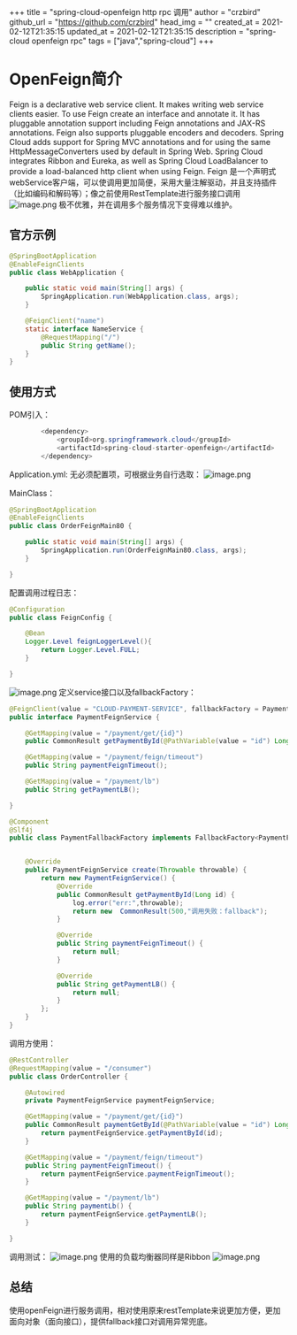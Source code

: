 +++
title = "spring-cloud-openfeign http rpc 调用"
author = "crzbird"
github_url = "https://github.com/crzbird"
head_img = ""
created_at = 2021-02-12T21:35:15
updated_at = 2021-02-12T21:35:15
description = "spring-cloud openfeign rpc"
tags = ["java","spring-cloud"]
+++

# OpenFeign简介
Feign is a declarative web service client. It makes writing web service clients easier. To use Feign create an interface and annotate it. It has pluggable annotation support including Feign annotations and JAX-RS annotations. Feign also supports pluggable encoders and decoders. Spring Cloud adds support for Spring MVC annotations and for using the same HttpMessageConverters used by default in Spring Web. Spring Cloud integrates Ribbon and Eureka, as well as Spring Cloud LoadBalancer to provide a load-balanced http client when using Feign.
Feign 是一个声明式webService客户端，可以使调用更加简便，采用大量注解驱动，并且支持插件（比如编码和解码等）；像之前使用RestTemplate进行服务接口调用
![image.png](https://image.bytetrick.com/2020/11/image-0c6c10bd1fca4869adbe91b441abe136.png)
极不优雅，并在调用多个服务情况下变得难以维护。
## 官方示例
```java
@SpringBootApplication
@EnableFeignClients
public class WebApplication {

	public static void main(String[] args) {
		SpringApplication.run(WebApplication.class, args);
	}

	@FeignClient("name")
	static interface NameService {
		@RequestMapping("/")
		public String getName();
	}
}
```
## 使用方式
POM引入：
```java
        <dependency>
            <groupId>org.springframework.cloud</groupId>
            <artifactId>spring-cloud-starter-openfeign</artifactId>
        </dependency>
```
Application.yml:
无必须配置项，可根据业务自行选取：
![image.png](https://image.bytetrick.com/2020/11/image-205868cffa424d5b897588346cac0a78.png)

MainClass：
```java
@SpringBootApplication
@EnableFeignClients
public class OrderFeignMain80 {

    public static void main(String[] args) {
        SpringApplication.run(OrderFeignMain80.class, args);
    }

}
```
配置调用过程日志：
```java
@Configuration
public class FeignConfig {

    @Bean
    Logger.Level feignLoggerLevel(){
        return Logger.Level.FULL;
    }

}
```
![image.png](https://image.bytetrick.com/2020/11/image-83e653a37c4f44a1bf5ed976dba41e6b.png)
定义service接口以及fallbackFactory：
```java
@FeignClient(value = "CLOUD-PAYMENT-SERVICE", fallbackFactory = PaymentFallbackFactory.class)
public interface PaymentFeignService {

    @GetMapping(value = "/payment/get/{id}")
    public CommonResult getPaymentById(@PathVariable(value = "id") Long id);

    @GetMapping(value = "/payment/feign/timeout")
    public String paymentFeignTimeout();

    @GetMapping(value = "/payment/lb")
    public String getPaymentLB();

}
```
```java
@Component
@Slf4j
public class PaymentFallbackFactory implements FallbackFactory<PaymentFeignService> {


    @Override
    public PaymentFeignService create(Throwable throwable) {
        return new PaymentFeignService() {
            @Override
            public CommonResult getPaymentById(Long id) {
                log.error("err:",throwable);
                return new  CommonResult(500,"调用失败：fallback");
            }

            @Override
            public String paymentFeignTimeout() {
                return null;
            }

            @Override
            public String getPaymentLB() {
                return null;
            }
        };
    }
}
```
调用方使用：

```java
@RestController
@RequestMapping(value = "/consumer")
public class OrderController {

    @Autowired
    private PaymentFeignService paymentFeignService;

    @GetMapping(value = "/payment/get/{id}")
    public CommonResult paymentGetById(@PathVariable(value = "id") Long id) {
        return paymentFeignService.getPaymentById(id);
    }

    @GetMapping(value = "/payment/feign/timeout")
    public String paymentFeignTimeout() {
        return paymentFeignService.paymentFeignTimeout();
    }

    @GetMapping(value = "/payment/lb")
    public String paymentLb() {
        return paymentFeignService.getPaymentLB();
    }

}
```
调用测试：
![image.png](https://image.bytetrick.com/2020/11/image-e559642a0ac04e008febd45d3790fe50.png)
使用的负载均衡器同样是Ribbon
![image.png](https://image.bytetrick.com/2020/11/image-3ab3871f2f7d4fc0a2d30ae6899e0973.png)
## 总结
使用openFeign进行服务调用，相对使用原来restTemplate来说更加方便，更加面向对象（面向接口），提供fallback接口对调用异常兜底。